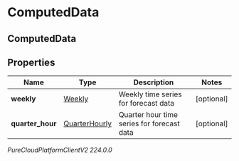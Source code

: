 # ComputedData

## ComputedData

## Properties

|Name | Type | Description | Notes|
|------------ | ------------- | ------------- | -------------|
| **weekly** | [Weekly](Weekly) | Weekly time series for forecast data | [optional] |
| **quarter_hour** | [QuarterHourly](QuarterHourly) | Quarter hour time series for forecast data | [optional] |



_PureCloudPlatformClientV2 224.0.0_

